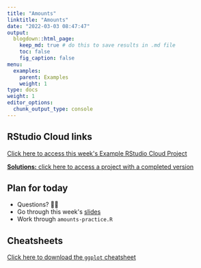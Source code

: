 ```yaml
---
title: "Amounts"
linktitle: "Amounts"
date: "2022-03-03 08:47:47"
output:
  blogdown::html_page:
    keep_md: true # do this to save results in .md file
    toc: false
    fig_caption: false
menu:
  examples:
    parent: Examples
    weight: 1
type: docs
weight: 1
editor_options:
  chunk_output_type: console
---
```


## RStudio Cloud links

[Click here to access this week's Example RStudio Cloud Project](https://rstudio.cloud/spaces/210747/project/3674006)

[**Solutions:** click here to access a project with a completed version](https://rstudio.cloud/spaces/210747/project/3674011)


## Plan for today
- Questions? :raising_hand_woman:
- Go through this week's [slides](/content/06-content)
- Work through `amounts-practice.R`


## Cheatsheets

[Click here to download the `ggplot` cheatsheet](https://raw.githubusercontent.com/rstudio/cheatsheets/main/data-visualization.pdf)

